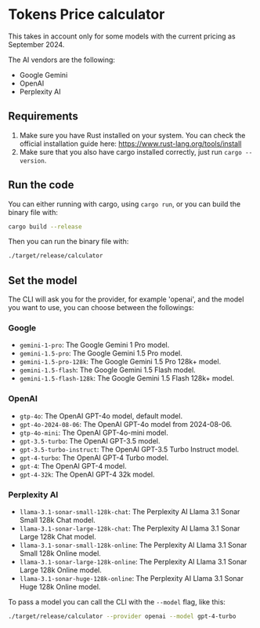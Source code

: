 # Tokens Price calculator

This takes in account only for some models with the current pricing as September 2024.

The AI vendors are the following:

- Google Gemini
- OpenAI
- Perplexity AI

## Requirements

1. Make sure you have Rust installed on your system. You can check the official installation guide here: https://www.rust-lang.org/tools/install
2. Make sure that you also have cargo installed correctly, just run `cargo --version`.

## Run the code

You can either running with cargo, using `cargo run`, or you can build the binary file with:

```sh
cargo build --release
```

Then you can run the binary file with:

```sh
./target/release/calculator
```

## Set the model

The CLI will ask you for the provider, for example 'openai', and the model you want to use, you can choose between the followings:

### Google

- `gemini-1-pro`: The Google Gemini 1 Pro model.
- `gemini-1.5-pro`: The Google Gemini 1.5 Pro model.
- `gemini-1.5-pro-128k`: The Google Gemini 1.5 Pro 128k+ model.
- `gemini-1.5-flash`: The Google Gemini 1.5 Flash model.
- `gemini-1.5-flash-128k`: The Google Gemini 1.5 Flash 128k+ model.

### OpenAI

- `gtp-4o`: The OpenAI GPT-4o model, default model.
- `gpt-4o-2024-08-06`: The OpenAI GPT-4o model from 2024-08-06.
- `gtp-4o-mini`: The OpenAI GPT-4o-mini model.
- `gpt-3.5-turbo`: The OpenAI GPT-3.5 model.
- `gpt-3.5-turbo-instruct`: The OpenAI GPT-3.5 Turbo Instruct model.
- `gpt-4-turbo`: The OpenAI GPT-4 Turbo model.
- `gpt-4`: The OpenAI GPT-4 model.
- `gpt-4-32k`: The OpenAI GPT-4 32k model.

### Perplexity AI

- `llama-3.1-sonar-small-128k-chat`: The Perplexity AI Llama 3.1 Sonar Small 128k Chat model.
- `llama-3.1-sonar-large-128k-chat`: The Perplexity AI Llama 3.1 Sonar Large 128k Chat model.
- `llama-3.1-sonar-small-128k-online`: The Perplexity AI Llama 3.1 Sonar Small 128k Online model.
- `llama-3.1-sonar-large-128k-online`: The Perplexity AI Llama 3.1 Sonar Large 128k Online model.
- `llama-3.1-sonar-huge-128k-online`: The Perplexity AI Llama 3.1 Sonar Huge 128k Online model.

To pass a model you can call the CLI with the `--model` flag, like this:

```sh
./target/release/calculator --provider openai --model gpt-4-turbo
```
